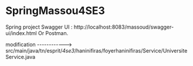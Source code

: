 # SpringMassou4SE3
Spring project 
Swagger UI : http://localhost:8083/massoud/swagger-ui/index.html Or Postman.

modification ------------> src/main/java/tn/esprit/_4se3_/haninifiras/foyerhaninifiras/Service/UniversiteService.java
